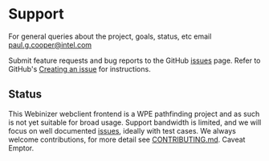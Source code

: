 # Support

For general queries about the project, goals, status, etc email paul.g.cooper@intel.com

Submit feature requests and bug reports to the GitHub [issues] page. Refer to GitHub's
[Creating an issue](https://docs.github.com/en/issues/tracking-your-work-with-issues/creating-an-issue)
for instructions.

## Status

This Webinizer webclient frontend is a WPE pathfinding project and as such is not yet suitable for
broad usage. Support bandwidth is limited, and we will focus on well documented [issues], ideally
with test cases. We always welcome contributions, for more detail see
[CONTRIBUTING.md](CONTRIBUTING.md). Caveat Emptor.

[issues]: https://github.com/intel/webinizer-webclient/issues
